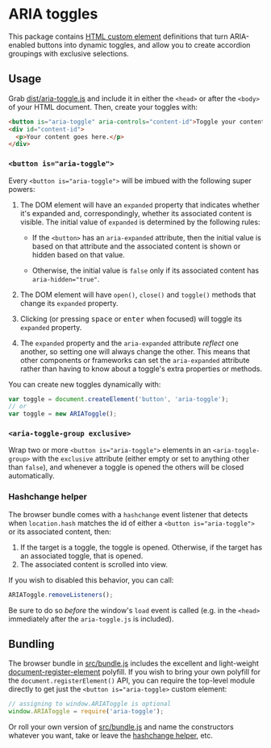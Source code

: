 # ARIA toggles
This package contains [HTML custom element] definitions that turn ARIA-enabled
buttons into dynamic toggles, and allow you to create accordion groupings with
exclusive selections.

## Usage
Grab [dist/aria-toggle.js](dist/aria-toggle.js) and include it in either the
`<head>` or after the `<body>` of your HTML document. Then, create your toggles
with:

```html
<button is="aria-toggle" aria-controls="content-id">Toggle your content</button>
<div id="content-id">
  <p>Your content goes here.</p>
</div>
```

### `<button is="aria-toggle">`
Every `<button is="aria-toggle">` will be imbued with the following super powers:

1. The DOM element will have an `expanded` property that indicates whether it's
   expanded and, correspondingly, whether its associated content is visible.
   The initial value of `expanded` is determined by the following rules:

   * If the `<button>` has an `aria-expanded` attribute, then the initial value
     is based on that attribute and the associated content is shown or hidden
     based on that value.

   * Otherwise, the initial value is `false` only if its associated content has
     `aria-hidden="true"`.

1. The DOM element will have `open()`, `close()` and `toggle()` methods that
   change its `expanded` property.

1. Clicking (or pressing <kbd>space</kbd> or <kbd>enter</kbd> when focused)
   will toggle its `expanded` property.

1. The `expanded` property and the `aria-expanded` attribute _reflect_ one
   another, so setting one will always change the other. This means that other
   components or frameworks can set the `aria-expanded` attribute rather than
   having to know about a toggle's extra properties or methods.

You can create new toggles dynamically with:

```js
var toggle = document.createElement('button', 'aria-toggle');
// or
var toggle = new ARIAToggle();
```

### `<aria-toggle-group exclusive>`
Wrap two or more `<button is="aria-toggle">` elements in an
`<aria-toggle-group>` with the `exclusive` attribute (either empty or set to
anything other than `false`), and whenever a toggle is opened the others will
be closed automatically.


### Hashchange helper
The browser bundle comes with a `hashchange` event listener that detects when
`location.hash` matches the id of either a `<button is="aria-toggle">` or its
associated content, then:

1. If the target is a toggle, the toggle is opened. Otherwise, if the target
   has an associated toggle, that is opened.
2. The associated content is scrolled into view.

If you wish to disabled this behavior, you can call:

```js
ARIAToggle.removeListeners();
```

Be sure to do so _before_ the window's `load` event is called (e.g. in the
`<head>` immediately after the `aria-toggle.js` is included).


## Bundling
The browser bundle in [src/bundle.js](dist/bundle.js) includes the excellent
and light-weight [document-register-element] polyfill. If you wish to bring
your own polyfill for the `document.registerElement()` API, you can require
the top-level module directly to get just the `<button is="aria-toggle>` custom
element:

```js
// assigning to window.ARIAToggle is optional
window.ARIAToggle = require('aria-toggle');
```

Or roll your own version of [src/bundle.js](src/bundle.js) and name the
constructors whatever you want, take or leave the [hashchange
helper](#hashchange-helper), etc.

[HTML custom element]: http://webcomponents.org/articles/introduction-to-custom-elements/
[document-register-element]: https://github.com/WebReflection/document-register-element/
